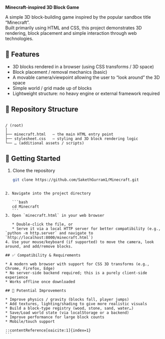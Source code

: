 **Minecraft-inspired 3D Block Game**

A simple 3D block-building game inspired by the popular sandbox title “Minecraft”.  
Built primarily using HTML and CSS, this project demonstrates 3D rendering, block placement and simple interaction through web technologies.

## 🧱 Features

- 3D blocks rendered in a browser (using CSS transforms / 3D space)  
- Block placement / removal mechanics (basic)  
- A movable camera/viewpoint allowing the user to “look around” the 3D space  
- Simple world / grid made up of blocks  
- Lightweight structure: no heavy engine or external framework required  

## 📁 Repository Structure

```

/ (root)
│
├── minecraft.html   – the main HTML entry point
├── stylesheet.css   – styling and 3D block rendering logic
└── … (additional assets / scripts)

````

## 🚀 Getting Started

1. Clone the repository  
   ```bash
   git clone https://github.com/SakethGurram1/Minecraft.git
````

2. Navigate into the project directory

   ```bash
   cd Minecraft
   ```
3. Open `minecraft.html` in your web browser

   * Double-click the file, or
   * Serve it via a local HTTP server for better compatibility (e.g., `python -m http.server` and navigate to `http://localhost:8000/minecraft.html`)
4. Use your mouse/keyboard (if supported) to move the camera, look around, and add/remove blocks.

## ✅ Compatibility & Requirements

* A modern web browser with support for CSS 3D transforms (e.g., Chrome, Firefox, Edge)
* No server-side backend required; this is a purely client-side experience
* Works offline once downloaded

## 🧠 Potential Improvements

* Improve physics / gravity (blocks fall, player jumps)
* Add textures, lighting/shading to give more realistic visuals
* Build a block-type registry (wood, stone, sand, water…)
* Save/Load world state (via localStorage or a backend)
* Improve performance for large block counts
* Mobile/touch support

::contentReference[oaicite:1]{index=1}
```
